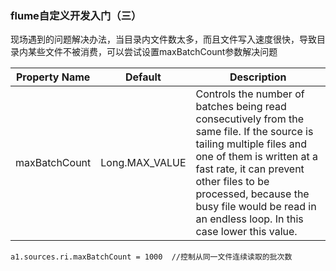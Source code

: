 ### flume自定义开发入门（三）
现场遇到的问题解决办法，当目录内文件数太多，而且文件写入速度很快，导致目录内某些文件不被消费，可以尝试设置maxBatchCount参数解决问题




|Property Name	      | Default	       | Description    |
| :-----------:       | -------------- | ------------------------------------------------------------ |
| maxBatchCount       | Long.MAX_VALUE | Controls the number of batches being read consecutively from the same file. If the source is tailing multiple files and one of them is written at a fast rate, it can prevent other files to be processed, because the busy file would be read in an endless loop. In this case lower this value. |

```
a1.sources.ri.maxBatchCount = 1000  //控制从同一文件连续读取的批次数
```



